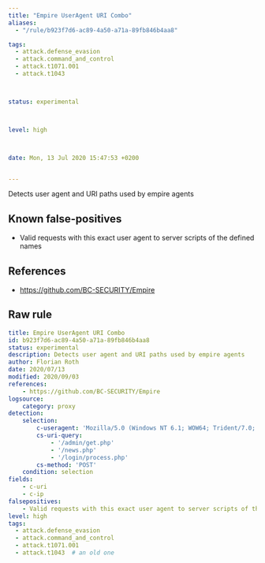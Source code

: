 ```yaml
---
title: "Empire UserAgent URI Combo"
aliases:
  - "/rule/b923f7d6-ac89-4a50-a71a-89fb846b4aa8"

tags:
  - attack.defense_evasion
  - attack.command_and_control
  - attack.t1071.001
  - attack.t1043



status: experimental



level: high



date: Mon, 13 Jul 2020 15:47:53 +0200


---
```


Detects user agent and URI paths used by empire agents

<!--more-->


## Known false-positives

* Valid requests with this exact user agent to server scripts of the defined names



## References

* https://github.com/BC-SECURITY/Empire


## Raw rule
```yaml
title: Empire UserAgent URI Combo
id: b923f7d6-ac89-4a50-a71a-89fb846b4aa8
status: experimental
description: Detects user agent and URI paths used by empire agents
author: Florian Roth
date: 2020/07/13
modified: 2020/09/03
references:
    - https://github.com/BC-SECURITY/Empire
logsource:
    category: proxy
detection:
    selection:
        c-useragent: 'Mozilla/5.0 (Windows NT 6.1; WOW64; Trident/7.0; rv:11.0) like Gecko'
        cs-uri-query:
            - '/admin/get.php'
            - '/news.php'
            - '/login/process.php'
        cs-method: 'POST'
    condition: selection
fields:
    - c-uri
    - c-ip
falsepositives:
    - Valid requests with this exact user agent to server scripts of the defined names
level: high
tags:
  - attack.defense_evasion
  - attack.command_and_control
  - attack.t1071.001
  - attack.t1043  # an old one
```
